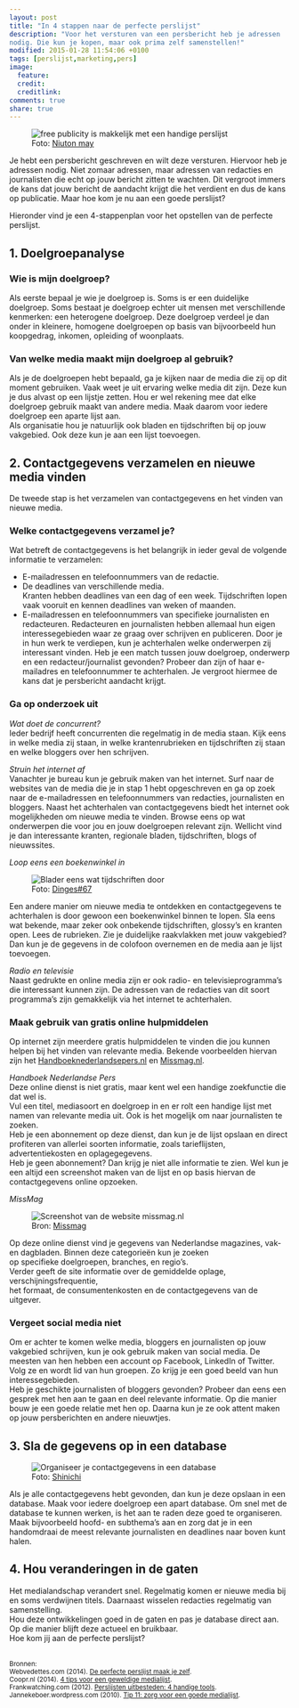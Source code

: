 ```yaml
---
layout: post
title: "In 4 stappen naar de perfecte perslijst"
description: "Voor het versturen van een persbericht heb je adressen
nodig. Die kun je kopen, maar ook prima zelf samenstellen!"
modified: 2015-01-28 11:54:06 +0100
tags: [perslijst,marketing,pers]
image:
  feature: 
  credit: 
  creditlink: 
comments: true
share: true
---
```

<figure>
<img src="/images/pr.jpg" alt="free publicity is makkelijk met een handige perslijst">
<figcaption>Foto: <a href="http://bit.ly/1wrECk5">Niuton may</a></figcaption>
</figure>

Je hebt een persbericht geschreven en wilt deze versturen. Hiervoor heb je adressen nodig. Niet zomaar adressen, maar adressen van redacties en journalisten die echt op jouw bericht zitten te wachten. Dit vergroot immers de kans dat jouw bericht de aandacht krijgt die het verdient en dus de kans op publicatie. Maar hoe kom je nu aan een goede perslijst? 

Hieronder vind je een 4-stappenplan voor het opstellen van de perfecte
perslijst.

<h2>1. Doelgroepanalyse</h2>

<h3>Wie is mijn doelgroep?</h3>
Als eerste bepaal je wie je doelgroep is. Soms is er een duidelijke doelgroep. Soms bestaat je doelgroep echter uit mensen met verschillende kenmerken: een heterogene doelgroep. Deze doelgroep verdeel je dan onder in kleinere, homogene doelgroepen op basis van bijvoorbeeld hun koopgedrag, inkomen, opleiding of woonplaats. 


<h3>Van welke media maakt mijn doelgroep al gebruik?</h3>
Als je de doelgroepen hebt bepaald, ga je kijken naar de media die zij op dit moment gebruiken. Vaak weet je uit ervaring welke media dit zijn. Deze kun je dus alvast op een lijstje zetten. Hou er wel rekening mee dat elke doelgroep gebruik maakt van andere media. Maak daarom voor iedere doelgroep een aparte lijst aan.<br>
Als organisatie hou je natuurlijk ook bladen en tijdschriften bij op
jouw vakgebied. Ook deze kun je aan een lijst toevoegen.

<h2>2. Contactgegevens verzamelen en nieuwe media vinden</h2>
De tweede stap is het verzamelen van contactgegevens en het vinden van
nieuwe media.

<h3>Welke contactgegevens verzamel je?</h3>
Wat betreft de contactgegevens is het belangrijk in ieder geval de
volgende informatie te verzamelen:<br>
<ul>
<li>E-mailadressen en telefoonnummers van de redactie.</li>
<li>De deadlines van verschillende media.</li>
Kranten hebben deadlines van een dag of een week. Tijdschriften lopen vaak vooruit en kennen deadlines van weken of maanden. 
<li>E-mailadressen en telefoonnummers van specifieke journalisten en
redacteuren. Redacteuren en journalisten hebben allemaal hun eigen interessegebieden waar ze graag over schrijven en publiceren. Door je in hun werk te verdiepen, kun je achterhalen welke onderwerpen zij interessant vinden. Heb je een match tussen jouw doelgroep, onderwerp en een redacteur/journalist gevonden? Probeer dan zijn of haar e-mailadres en telefoonnummer te achterhalen. Je vergroot hiermee de kans dat je persbericht aandacht krijgt.</li> 
</ul>

<h3>Ga op onderzoek uit</h3>

<em>Wat doet de concurrent?</em><br>
Ieder bedrijf heeft concurrenten die regelmatig in de media staan. Kijk eens in welke media zij staan, in welke krantenrubrieken en tijdschriften zij staan en welke bloggers over hen schrijven. 

<em>Struin het internet af</em><br>
Vanachter je bureau kun je gebruik maken van het internet. Surf naar de websites van de media die je in stap 1 hebt opgeschreven en ga op zoek naar de e-mailadressen en telefoonnummers van redacties, journalisten en bloggers. 
Naast het achterhalen van contactgegevens biedt het internet ook mogelijkheden om nieuwe media te vinden. Browse eens op wat onderwerpen die voor jou en jouw doelgroepen relevant zijn. Wellicht vind je dan interessante kranten, regionale bladen, tijdschriften, blogs of nieuwssites.

<em>Loop eens een boekenwinkel in</em><br>

<figure class="floatright">
<img src="/images/tijdschriftenwand.jpg" alt="Blader eens wat
tijdschriften door">
<figcaption>Foto: <a href="http://bit.ly/1uApzVm">Dinges#67</a></figcaption>
</figure>

Een andere manier om nieuwe media te ontdekken en contactgegevens te achterhalen is door gewoon een boekenwinkel binnen te lopen. Sla eens wat bekende, maar zeker ook onbekende tijdschriften, glossy’s en kranten open. Lees de rubrieken. Zie je duidelijke raakvlakken met jouw vakgebied? Dan kun je de gegevens in de colofoon overnemen en de media aan je lijst toevoegen. 

<em>Radio en televisie</em><br>
Naast gedrukte en online media zijn er ook radio- en
televisieprogramma’s die interessant kunnen zijn. De adressen van de
redacties van dit soort programma’s zijn gemakkelijk via het internet
te achterhalen.

<h3>Maak gebruik van gratis online hulpmiddelen</h3>
Op internet zijn meerdere gratis hulpmiddelen te vinden die jou kunnen
helpen bij het vinden van relevante media. Bekende voorbeelden hiervan
zijn het <a href="https://www.handboeknederlandsepers.nl/">Handboeknederlandsepers.nl</a> en <a href="http://www.missmag.nl/">Missmag.nl</a>. 

<em>Handboek Nederlandse Pers</em><br>
Deze online dienst is niet gratis, maar kent wel een handige zoekfunctie die dat wel is.<br>
Vul een titel, mediasoort en doelgroep in en er rolt een handige lijst met namen van relevante media uit. Ook is het mogelijk om naar journalisten te zoeken.<br>
Heb je een abonnement op deze dienst, dan kun je de lijst opslaan en direct profiteren van allerlei soorten informatie, zoals tarieflijsten, advertentiekosten en oplagegegevens.<br> 
Heb je geen abonnement? Dan krijg je niet alle informatie te zien. Wel kun je een altijd een screenshot maken van de lijst en op basis hiervan de contactgegevens online opzoeken. 


<em>MissMag</em><br>

<figure class="floatright">
<img src="/images/missmag.png" alt="Screenshot van de website missmag.nl">
<figcaption>Bron: <a href="http://www.missmag.nl/">Missmag</a></figcaption>
</figure>
Op deze online dienst vind je gegevens van Nederlandse magazines, vak- en dagbladen. Binnen deze categorieën kun je zoeken <br>op specifieke doelgroepen, branches, en regio’s.<br>
Verder geeft de site informatie over de gemiddelde oplage, verschijningsfrequentie, <br>het formaat, de consumentenkosten en de contactgegevens van de uitgever. 

<h3>Vergeet social media niet</h3>
Om er achter te komen welke media, bloggers en journalisten op jouw vakgebied schrijven, kun je ook gebruik maken van social media. De meesten van hen hebben een account op Facebook, LinkedIn of Twitter. Volg ze en wordt lid van hun groepen. Zo krijg je een goed beeld van hun interessegebieden.<br>
Heb je geschikte journalisten of bloggers gevonden? Probeer dan eens een gesprek met hen aan te gaan en deel relevante informatie. Op die manier bouw je een goede relatie met hen op. Daarna kun je ze ook attent maken op jouw persberichten en andere nieuwtjes. 

<h2>3. Sla de gegevens op in een database</h2>

<figure class="floatright">
<img src="/images/archief.jpg" alt="Organiseer je contactgegevens in
een database">
<figcaption>Foto: <a href="http://bit.ly/1BnNWYT">Shinichi</a></figcaption>
</figure>
Als je alle contactgegevens hebt gevonden, dan kun je deze opslaan in een database. Maak voor iedere doelgroep een apart database. 
Om snel met de database te kunnen werken, is het aan te raden deze goed te organiseren. Maak bijvoorbeeld hoofd- en subthema’s aan en zorg dat je in een handomdraai de meest relevante journalisten en deadlines naar boven kunt halen.

<h2>4. Hou veranderingen in de gaten</h2>
Het medialandschap verandert snel. Regelmatig komen er nieuwe media bij en soms verdwijnen titels. Daarnaast wisselen redacties regelmatig van samenstelling.<br>
Hou deze ontwikkelingen goed in de gaten en pas je database direct aan. Op die manier blijft deze actueel en bruikbaar. 
<br>
Hoe kom jij aan de perfecte perslijst?
<br><br>

<small>Bronnen:<br>
Webvedettes.com (2014). <a href="http://www.webvedettes.nl/de-perfecte-perslijst-maak-je-zelf/">De perfecte perslijst maak je zelf</a>.<br> 
Coopr.nl (2014). <a href="http://www.coopr.nl/blog/4-tips-voor-een-geweldige-medialijst">4 tips voor een geweldige medialijst</a>.<br> 
Frankwatching.com (2012). <a href="http://www.frankwatching.com/archive/2012/10/02/perslijsten-uitbesteden-4-handige-tools/">Perslijsten uitbesteden: 4 handige tools</a>.<br> 
Jannekeboer.wordpress.com (2010). <a
href="https://jannekeboer.wordpress.com/2010/03/24/tip-11-zorg-voor-een-goede-medialijst/">Tip
11: zorg voor een goede medialijst</a>.
</small>





